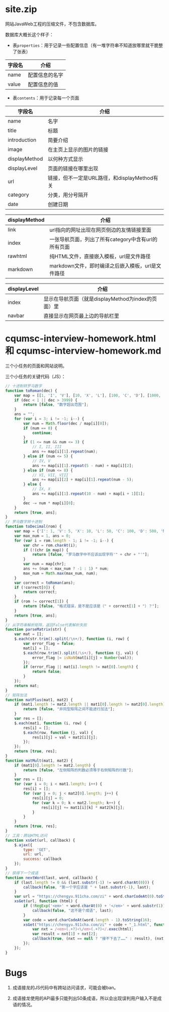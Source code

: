 # site.zip

网站JavaWeb工程的压缩文件，不包含数据库。  

数据库大概长这个样子：  

- 表`properties`：用于记录一些配置信息（有一堆字符串不知道放哪里就干脆整了张表）

|字段名|介绍|
|-----|-----|
|name|配置信息的名字|
|value|配置信息的值|

- 表`contents`：用于记录每一个页面

|字段名|介绍|
|-----|-----|
|name|名字|
|title|标题|
|introduction|简要介绍|
|image|在主页上显示的图片的链接|
|displayMethod|以何种方式显示|
|displayLevel|页面的链接在哪里出现|
|url|链接，但不一定是URL路径，和displayMethod有关|
|category|分类，用分号隔开|
|date|创建日期|
  
|displayMethod|介绍|
|-----|-----|
|link|url指向的网址出现在网页侧边的友情链接里面|
|index|一张导航页面，列出了所有category中含有url的所有页面|
|rawhtml|纯HTML文件，直接嵌入模板，url是文件路径|
|markdown|markdown文件，即时编译之后嵌入模板，url是文件路径|
  
|displayLevel|介绍|
|-----|-----|
|index|显示在导航页面（就是displayMethod为index的页面）里|
|navbar|直接显示在网页最上边的导航栏里|

# cqumsc-interview-homework.html 和 cqumsc-interview-homework.md

三个小任务的页面和网站说明。  

三个小任务的关键代码（JS）：
```javascript
// 十进制转罗马数字
function toRoman(dec) {
    var map = [[1, 'I', 'V'], [10, 'X', 'L'], [100, 'C', 'D'], [1000, 'M']];
    if (dec < 1 || dec > 3999) {
        return [false, "数字超出范围"];
    }
    ans = "";
    for (var i = 3; i != -1; i--) {
        var num = Math.floor(dec / map[i][0]);
        if (num == 0) {
            continue;
        }
        if (1 <= num && num <= 3) {
            // I, II, III
            ans += map[i][1].repeat(num);
        } else if (num <= 5) {
            // IV, V
            ans += map[i][1].repeat(5 - num) + map[i][2];
        } else if (num <= 8) {
            // VI, VII, VIII
            ans += map[i][2] + map[i][1].repeat(num - 5);
        } else {
            // IX, X
            ans += map[i][1].repeat(10 - num) + map[i + 1][1];
        }
        dec -= num * map[i][0];
    }
    return [true, ans];
}
// 罗马数字转十进制
function toDecimal(rom) {
    var map = {'I': 1, 'V': 5, 'X': 10, 'L': 50, 'C': 100, 'D': 500, 'M': 1000};
    var max_num = 1, ans = 0;
    for (var i = rom.length - 1; i != -1; i--) {
        var chr = rom.charAt(i);
        if (!(chr in map)) {
            return [false, "罗马数字中不应该出现字符'" + chr + "'"];
        }
        var num = map[chr];
        ans += (num < max_num ? -1 : 1) * num;
        max_num = Math.max(max_num, num);
    }
    var correct = toRoman(ans);
    if (!correct[0]) {
        return correct;
    }
    if (rom != correct[1]) {
        return [false, "格式错误，是不是应该是（" + correct[1] + "）？"];
    }
    return [true, ans];
}
// 从字符串解析矩阵，返回false代表解析失败
function parseMatrix(str) {
    var mat = [];
    $.each(str.trim().split(/\n+/), function (i, row) {
        var error_flag = false;
        mat[i] = [];
        $.each(row.trim().split(/\s+/), function (j, val) {
            error_flag |= isNaN(mat[i][j] = Number(val));
        });
        if (error_flag || mat[i].length != mat[0].length) {
            return false;
        }
    });
    return mat;
}
// 矩阵加法
function matPlus(mat1, mat2) {
    if (mat1.length != mat2.length || mat1[0].length != mat2[0].length) {
        return [false, "非同型矩阵之间不能进行加法"];
    }
    var res = [];
    $.each(mat1, function (i, row) {
        res[i] = [];
        $.each(row, function (j, val) {
            res[i][j] = val + mat2[i][j];
        });
    });
    return [true, res];
}
function matMult(mat1, mat2) {
    if (mat1[0].length != mat2.length) {
        return [false, "左侧矩阵的列数必须等于右侧矩阵的行数"];
    }
    var res = [];
    for (var i = 0; i < mat1.length; i++) {
        res[i] = [];
        for (var j = 0; j < mat2[0].length; j++) {
            res[i][j] = 0;
            for (var k = 0; k < mat2.length; k++) {
                res[i][j] += mat1[i][k] * mat2[k][j];
            }
        }
    }
    return [true, res];
}
// 工具：跨站HTML访问
function xsGet(url, callback) {
    $.ajax({
        type: 'GET',
        url: url,
        success: callback
    });
}
// 获得下一个成语
function nextWord(last, word, callback) {
    if (last.length != 0 && (last.substr(-1) != word.charAt(0))) {
        callback(false, "第一个字应该是 " + last.substr(-1), last);
    }
    var url = "https://chengyu.911cha.com/zi" + word.charCodeAt(0).toString(16) + "_1.html";
    xsGet(url, function (html) {
        if (!RegExp('<em>' + word.charAt(0) + '</em>' + word.substr(1)).test(html)) {
            callback(false, "这不是个成语", last);
        }
        var code = word.charCodeAt(word.length - 1).toString(16);
        xsGet("https://chengyu.911cha.com/zi" + code + "_1.html", function (html) {
            var nxt = /<em>(.+?)<\/em>(.+?)</.exec(html);
            var result = nxt[1] + nxt[2];
            callback(true, (nxt == null ? "接不下去了……" : result), (nxt == null ? '' : result));
        });
    });
}

```

# Bugs

1. 成语接龙的JS代码中有跨站访问请求，可能会被ban。

2. 成语接龙使用的API最多只能列出50条成语，所以会出现误判用户输入不是成语的情况。


